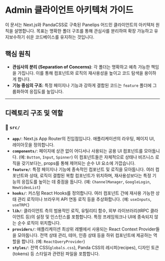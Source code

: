 # Admin 클라이언트 아키텍처 가이드

이 문서는 Next.js와 PandaCSS로 구축된 Panelips 어드민 클라이언트의 아키텍처 원칙을 설명합니다. 목표는 명확한 폴더 구조를 통해 관심사를 분리하여 확장 가능하고 유지보수하기 쉬운 코드베이스를 유지하는 것입니다.

## 핵심 원칙

- **관심사의 분리 (Separation of Concerns)**: 각 폴더는 명확하고 예측 가능한 책임을 가집니다. 이를 통해 컴포넌트와 로직의 재사용성을 높이고 코드 탐색을 용이하게 합니다.
- **기능 중심의 구조**: 특정 페이지나 기능과 강하게 결합된 코드는 `feature` 폴더에 그룹화하여 응집도를 높입니다.

---

## 디렉토리 구조 및 역할

### 📂 `src/`

- **`app/`**: Next.js App Router의 진입점입니다. 애플리케이션의 라우팅, 페이지 UI, 레이아웃을 정의합니다.
- **`components/`**: 페이지에 상관 없이 어디서나 사용되는 공용 UI 컴포넌트를 모아둡니다. (예: `Button`, `Input`, `Spinner`) 이 컴포넌트들은 자체적으로 상태나 비즈니스 로직을 갖기보다는, props를 통해 제어되는 순수 UI 요소에 가깝습니다.
- **`feature/`**: 특정 페이지나 기능에 종속적인 컴포넌트 및 로직을 모아둡니다. 여러 컴포넌트와 상태, 로직이 결합된 복합 컴포넌트가 위치하며, 재사용성보다는 특정 기능의 응집도를 높이는 데 중점을 둡니다. (예: `ChannelManager`, `GoogleLogin`, `NewVideoList`)
- **`hooks/`**: 커스텀 React Hooks를 정의합니다. 여러 컴포넌트 간에 재사용 가능한 상태 관리 로직이나 브라우저 API 연동 로직 등을 추상화합니다. (예: `useInputs`, `useTRPC`)
- **`lib/`**: 클라이언트 측의 범용적인 로직, 유틸리티 함수, 외부 라이브러리(tRPC 클라이언트 등)의 설정 및 인스턴스를 포함합니다. 특정 프레임워크나 UI에 종속되지 않는 순수 로직이 위치합니다.
- **`providers/`**: 애플리케이션 최상위 레벨에서 사용되는 React Context Provider들을 모아둡니다. 전역 상태 관리, 테마, 인증 상태 등을 하위 컴포넌트에 제공하는 역할을 합니다. (예: `ReactQueryProvider`)
- **`styles/`**: 전역 CSS(`globals.css`), Panda CSS의 레시피(recipes), 디자인 토큰(tokens) 등 스타일과 관련된 파일을 포함합니다.
